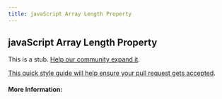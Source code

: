```yaml
---
title: javaScript Array Length Property
---
```

## javaScript Array Length Property

This is a stub. [Help our community expand it](https://github.com/freecodecamp/guides/tree/master/src/pages/articles/javascript/javascript-array-length-property/index.md).

[This quick style guide will help ensure your pull request gets accepted](https://github.com/freecodecamp/guides/blob/master/README.md).

<!-- The article goes here, in GitHub-flavored Markdown. Feel free to add YouTube videos, images, and CodePen/JSBin embeds  -->

#### More Information:
<!-- Please add any articles you think might be helpful to read before writing the article -->


